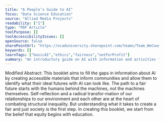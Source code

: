 ```yaml
---
title: "A People’s Guide to AI"
focus: "Data Science Education"
source: "Allied Media Projects"
readability: ["I"]
type: "PDF Article"
toolPurpose: []
toolAccessibilityIssues: []
openSource: false
sharePointUrl: "https://ocaduniversity.sharepoint.com/teams/Team_WeCount/Shared%20Documents/Resources%20and%20Tools/Literature%20(curated)/People's%20Guide%20to%20AI.pdf"
keywords: []
learnTags: ["basicAI","ethics","fairness","notForProfit"]
summary: "An introductory guide on AI with information and activities to help readers gain a deeper understanding of AI concepts and problems. "
---
```

Modified Abstract: This booklet aims to fill the gaps in information about AI by creating accessible materials that inform communities and allow them to identify what their ideal futures with AI can look like. The path to a fair future starts with the humans behind the machines, not the machines themselves. Self-reflection and a radical transfor-mation of our relationships to our environment and each other are at the heart of combating structural inequality. But understanding what it takes to create a fair and just society is the first step. In creating this booklet, we start from the belief that equity begins with education.

